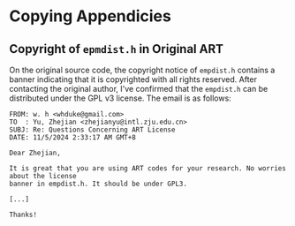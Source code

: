 # Copying Appendicies

## Copyright of `epmdist.h` in Original ART

On the original source code, the copyright notice of `empdist.h` contains a banner indicating that it is copyrighted with all rights reserved. After contacting the original author, I've confirmed that the `empdist.h` can be distributed under the GPL v3 license. The email is as follows:

```text
FROM: w. h <whduke@gmail.com>
TO  : Yu, Zhejian <zhejianyu@intl.zju.edu.cn>
SUBJ: Re: Questions Concerning ART License
DATE: 11/5/2024 2:33:17 AM GMT+8

Dear Zhejian,

It is great that you are using ART codes for your research. No worries about the license
banner in empdist.h. It should be under GPL3.

[...]

Thanks!
```
